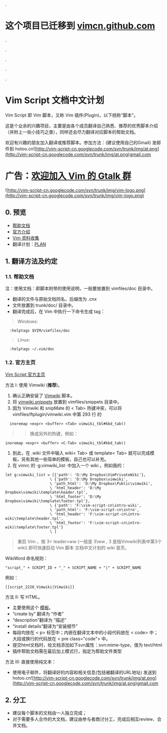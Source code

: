 .

# 这个项目已迁移到 [vimcn.github.com](https://github.com/vimcn) #

.

.

.

.

.

# Vim Script 文档中文计划 #
Vim Script 即 Vim 脚本，又称 Vim 插件(Plugin)，以下统称“脚本”。

这是个业余的兴趣项目，主要是由各个成员翻译自己熟悉、推荐的优秀脚本介绍（并附上一些小技巧之类），同样还会尽力翻译对应脚本的帮助文档。

欢迎有兴趣的朋友加入翻译或推荐脚本。参加方法：(建议使用自己的Gmail) 发邮件到 hotoo.cn![http://vim-script-cn.googlecode.com/svn/trunk/img/at.png](http://vim-script-cn.googlecode.com/svn/trunk/img/at.png)gmail.com

# 广告：[欢迎加入 Vim 的 Gtalk 群](http://hotoo.googlecode.com/svn/blog/Gtalk-group-for-Vim.html) #

![http://vim-script-cn.googlecode.com/svn/trunk/img/vim-logo.png](http://vim-script-cn.googlecode.com/svn/trunk/img/vim-logo.png)


## 0. 预览 ##
  * [帮助文档](http://code.google.com/p/vim-script-cn/source/browse/#svn/trunk/doc)
  * [官方介绍](http://vim-script-cn.googlecode.com/svn/trunk/intro/index.html)
  * [Vim 资料收集](https://dl.dropbox.com/u/1151037/vimwiki/Vim.html)
  * 翻译计划：[PLAN](PLAN.md)


## 1. 翻译方法及约定 ##

### 1.1. 帮助文档 ###
注：使用文档：即脚本附带的使用说明，一般要放置到 vimfiles/doc 目录中。
  * 翻译的文件与原始文档同名，后缀改为 .cnx
  * 文件放置到 trunk/doc/ 目录中。
  * 翻译完成后，在 Vim 中执行一下命令生成 tag：
> Windows:
```
  :helptags $VIM/vimfiles/doc
```
> Linux:
```
  :helptags ~/.vim/doc
```

### 1.2. 官方主页 ###
[Vim Script 官方主页](http://www.vim.org/scripts/index.php)

方法 I: 使用 Vimwiki (**推荐**)。
  1. 确认正确安装了 [Vimwiki](http://www.vim.org/scripts/script.php?script_id=2226) 脚本。
  1. 将 [vimwiki.snippets](http://vim-script-cn.googlecode.com/svn/trunk/intro-wiki/template/vimwiki.snippets) 放置到 vimfiles/snippets 目录中。
  1. 因为 Vimwiki 和 snipMate 的 < Tab> 热键冲突，可以将 vimfiles/ftplugin/vimwiki.vim 中第 293 行 的
```
  inoremap <expr> <buffer> <Tab> vimwiki_tbl#kbd_tab()
```
> > 换成另外的热键，例如：
```
inoremap <expr> <buffer> <C-Tab> vimwiki_tbl#kbd_tab()
```
  1. 到此，在 .wiki 文件中输入 wiki< Tab> 或 template< Tab> 就可以完成模板，另有其他一些简单的模板，自己也可以补充。
  1. 在 vimrc 的 ·g:vimwiki\_list· 中加入一个 wiki 。例如我的：
```
let g:vimwiki_list = [{'path': 'D:\My Dropbox\VimPrivateWiki'},
                    \ {'path': 'D:\My Dropbox\vimwiki',
                    \ 'path_html': 'D:\My Dropbox\Public\vimwiki',
                    \ 'html_header': 'D:\My Dropbox\vimwiki\template\header.tpl',
                    \ 'html_footer': 'D:\My Dropbox\vimwiki\template\footer.tpl'},
                    \ {'path': 'F:\vim-script-cn\intro-wiki',
                    \ 'path_html': 'F:\vim-script-cn\intro',
                    \ 'html_header': 'F:\vim-script-cn\intro-wiki\template\header.tpl',
                    \ 'html_footer': 'F:\vim-script-cn\intro-wiki\template\footer.tpl'}
                    \ ]
```

> 重启 Vim ，按 3< leader>ww (一般是 3\ww , 3 是指Vimwiki列表中第3个wiki) 即可快速启动 Vim 脚本 文档中文计划的 wiki 首页。


WikiWord 命名规则：
```
"script_" + SCRIPT_ID + "_" + SCRIPT_NAME + "|" + SCRIPT_NAME
```
例如：
```
[[script_2226_Vimwiki|Vimwiki]]
```


方法 II: 写 HTML。
  * 主要使用这个 [模板](http://vim-script-cn.googlecode.com/svn/trunk/intro/template.html)。
  * “create by” 翻译为 “作者”
  * “description”翻译为 “描述”
  * “install details”翻译为“安装细节”
  * 每段均放在 < p> 标签中；内嵌在翻译文本中的小段代码放在 < code> 中；大段或换行的代码放在 < pre class="code"> 中。
  * 提交html文档时，给文档添加如下svn属性：svn:mime-type，值为 text/html
  * 插件帮助文档需在最后加上模式行，指定为帮助文件类型


方法 III: 直接使用纯文本：
  * 使用电子邮件，将翻译好的内容和相关信息(包括被翻译的URL地址) 发送到 hotoo.cn![http://vim-script-cn.googlecode.com/svn/trunk/img/at.png](http://vim-script-cn.googlecode.com/svn/trunk/img/at.png)gmail.com


## 2. 分工 ##
  * 建议每个脚本的文档由一人独立完成；
  * 对于需要多人合作的大文档，建议由参与者商讨分工，完成后相互review、合并文档。
